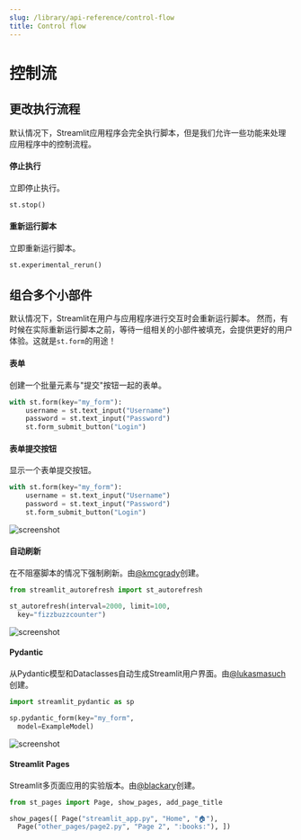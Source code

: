 ```yaml
---
slug: /library/api-reference/control-flow
title: Control flow
---
```


# 控制流

## 更改执行流程

默认情况下，Streamlit应用程序会完全执行脚本，但是我们允许一些功能来处理应用程序中的控制流程。

<TileContainer>
<RefCard href="/library/api-reference/control-flow/st.stop">

#### 停止执行

立即停止执行。

```python
st.stop()
```

</RefCard>

<RefCard href="/library/api-reference/control-flow/st.experimental_rerun">

#### 重新运行脚本

立即重新运行脚本。

```python
st.experimental_rerun()
```

</RefCard>
</TileContainer>

## 组合多个小部件

默认情况下，Streamlit在用户与应用程序进行交互时会重新运行脚本。
然而，有时候在实际重新运行脚本之前，等待一组相关的小部件被填充，会提供更好的用户体验。这就是`st.form`的用途！

<TileContainer>
<RefCard href="/library/api-reference/control-flow/st.form">

#### 表单

创建一个批量元素与"提交"按钮一起的表单。

```python
with st.form(key="my_form"):
    username = st.text_input("Username")
    password = st.text_input("Password")
    st.form_submit_button("Login")
```

</RefCard>

<RefCard href="/library/api-reference/control-flow/st.form_submit_button">

#### 表单提交按钮

显示一个表单提交按钮。

```python
with st.form(key="my_form"):
    username = st.text_input("Username")
    password = st.text_input("Password")
    st.form_submit_button("Login")
```

</RefCard>

</TileContainer>

<ComponentSlider>

<ComponentCard href="https://github.com/kmcgrady/streamlit-autorefresh">

<Image pure alt="screenshot" src="/images/api/components/autorefresh.jpg" />

#### 自动刷新

在不阻塞脚本的情况下强制刷新。由[@kmcgrady](https://github.com/kmcgrady)创建。

```python
from streamlit_autorefresh import st_autorefresh

st_autorefresh(interval=2000, limit=100,
  key="fizzbuzzcounter")
```

</ComponentCard>

<ComponentCard href="https://github.com/lukasmasuch/streamlit-pydantic">

<Image pure alt="screenshot" src="/images/api/components/pydantic.jpg" />

#### Pydantic

从Pydantic模型和Dataclasses自动生成Streamlit用户界面。由[@lukasmasuch](https://github.com/lukasmasuch)创建。

```python
import streamlit_pydantic as sp

sp.pydantic_form(key="my_form",
  model=ExampleModel)
```

</ComponentCard>

<ComponentCard href="https://github.com/blackary/st_pages">

<Image pure alt="screenshot" src="/images/api/components/pages.jpg" />

#### Streamlit Pages

Streamlit多页面应用的实验版本。由[@blackary](https://github.com/blackary)创建。

```python
from st_pages import Page, show_pages, add_page_title

show_pages([ Page("streamlit_app.py", "Home", "🏠"),
  Page("other_pages/page2.py", "Page 2", ":books:"), ])
```

</ComponentCard>

</ComponentSlider>